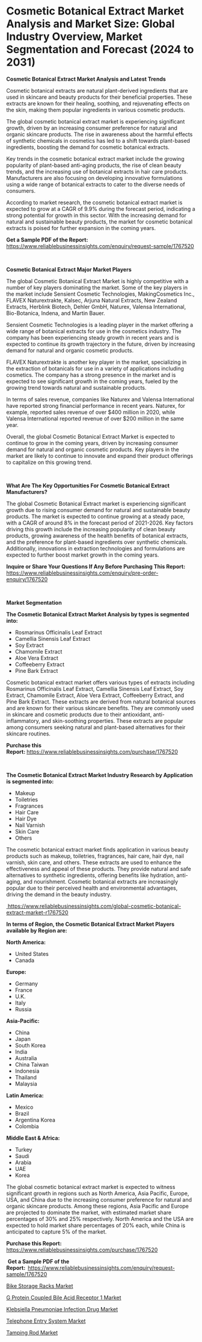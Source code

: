 <p><h1>Cosmetic Botanical Extract Market Analysis and Market Size: Global Industry Overview, Market Segmentation and Forecast (2024 to 2031)</h1></p><p><strong>Cosmetic Botanical Extract Market Analysis and Latest Trends</strong></p>
<p><p>Cosmetic botanical extracts are natural plant-derived ingredients that are used in skincare and beauty products for their beneficial properties. These extracts are known for their healing, soothing, and rejuvenating effects on the skin, making them popular ingredients in various cosmetic products.</p><p>The global cosmetic botanical extract market is experiencing significant growth, driven by an increasing consumer preference for natural and organic skincare products. The rise in awareness about the harmful effects of synthetic chemicals in cosmetics has led to a shift towards plant-based ingredients, boosting the demand for cosmetic botanical extracts.</p><p>Key trends in the cosmetic botanical extract market include the growing popularity of plant-based anti-aging products, the rise of clean beauty trends, and the increasing use of botanical extracts in hair care products. Manufacturers are also focusing on developing innovative formulations using a wide range of botanical extracts to cater to the diverse needs of consumers.</p><p>According to market research, the cosmetic botanical extract market is expected to grow at a CAGR of 9.9% during the forecast period, indicating a strong potential for growth in this sector. With the increasing demand for natural and sustainable beauty products, the market for cosmetic botanical extracts is poised for further expansion in the coming years.</p></p>
<p><strong>Get a Sample PDF of the Report:&nbsp;</strong> <a href="https://www.reliablebusinessinsights.com/enquiry/request-sample/1767520">https://www.reliablebusinessinsights.com/enquiry/request-sample/1767520</a></p>
<p>&nbsp;</p>
<p><strong>Cosmetic Botanical Extract Major Market Players</strong></p>
<p><p>The global Cosmetic Botanical Extract Market is highly competitive with a number of key players dominating the market. Some of the key players in the market include Sensient Cosmetic Technologies, MakingCosmetics Inc., FLAVEX Naturextrakte, Kalsec, Arjuna Natural Extracts, New Zealand Extracts, Herblink Biotech, Dehler GmbH, Naturex, Valensa International, Bio-Botanica, Indena, and Martin Bauer.</p><p>Sensient Cosmetic Technologies is a leading player in the market offering a wide range of botanical extracts for use in the cosmetics industry. The company has been experiencing steady growth in recent years and is expected to continue its growth trajectory in the future, driven by increasing demand for natural and organic cosmetic products.</p><p>FLAVEX Naturextrakte is another key player in the market, specializing in the extraction of botanicals for use in a variety of applications including cosmetics. The company has a strong presence in the market and is expected to see significant growth in the coming years, fueled by the growing trend towards natural and sustainable products.</p><p>In terms of sales revenue, companies like Naturex and Valensa International have reported strong financial performance in recent years. Naturex, for example, reported sales revenue of over $400 million in 2020, while Valensa International reported revenue of over $200 million in the same year.</p><p>Overall, the global Cosmetic Botanical Extract Market is expected to continue to grow in the coming years, driven by increasing consumer demand for natural and organic cosmetic products. Key players in the market are likely to continue to innovate and expand their product offerings to capitalize on this growing trend.</p></p>
<p>&nbsp;</p>
<p><strong>What Are The Key Opportunities For Cosmetic Botanical Extract Manufacturers?</strong></p>
<p><p>The global Cosmetic Botanical Extract market is experiencing significant growth due to rising consumer demand for natural and sustainable beauty products. The market is expected to continue growing at a steady pace, with a CAGR of around 8% in the forecast period of 2021-2026. Key factors driving this growth include the increasing popularity of clean beauty products, growing awareness of the health benefits of botanical extracts, and the preference for plant-based ingredients over synthetic chemicals. Additionally, innovations in extraction technologies and formulations are expected to further boost market growth in the coming years.</p></p>
<p><strong>Inquire or Share Your Questions If Any Before Purchasing This Report:</strong> <a href="https://www.reliablebusinessinsights.com/enquiry/pre-order-enquiry/1767520">https://www.reliablebusinessinsights.com/enquiry/pre-order-enquiry/1767520</a></p>
<p>&nbsp;</p>
<p><strong>Market Segmentation</strong></p>
<p><strong>The Cosmetic Botanical Extract Market Analysis by types is segmented into:</strong></p>
<p><ul><li>Rosmarinus Officinalis Leaf Extract</li><li>Camellia Sinensis Leaf Extract</li><li>Soy Extract</li><li>Chamomile Extract</li><li>Aloe Vera Extract</li><li>Coffeeberry Extract</li><li>Pine Bark Extract</li></ul></p>
<p><p>Cosmetic botanical extract market offers various types of extracts including Rosmarinus Officinalis Leaf Extract, Camellia Sinensis Leaf Extract, Soy Extract, Chamomile Extract, Aloe Vera Extract, Coffeeberry Extract, and Pine Bark Extract. These extracts are derived from natural botanical sources and are known for their various skincare benefits. They are commonly used in skincare and cosmetic products due to their antioxidant, anti-inflammatory, and skin-soothing properties. These extracts are popular among consumers seeking natural and plant-based alternatives for their skincare routines.</p></p>
<p><strong>Purchase this Report:&nbsp;</strong><a href="https://www.reliablebusinessinsights.com/purchase/1767520">https://www.reliablebusinessinsights.com/purchase/1767520</a></p>
<p>&nbsp;</p>
<p><strong>The Cosmetic Botanical Extract Market Industry Research by Application is segmented into:</strong></p>
<p><ul><li>Makeup</li><li>Toiletries</li><li>Fragrances</li><li>Hair Care</li><li>Hair Dye</li><li>Nail Varnish</li><li>Skin Care</li><li>Others</li></ul></p>
<p><p>The cosmetic botanical extract market finds application in various beauty products such as makeup, toiletries, fragrances, hair care, hair dye, nail varnish, skin care, and others. These extracts are used to enhance the effectiveness and appeal of these products. They provide natural and safe alternatives to synthetic ingredients, offering benefits like hydration, anti-aging, and nourishment. Cosmetic botanical extracts are increasingly popular due to their perceived health and environmental advantages, driving the demand in the beauty industry.</p></p>
<p><a href="https://www.reliablebusinessinsights.com/global-cosmetic-botanical-extract-market-r1767520">&nbsp;https://www.reliablebusinessinsights.com/global-cosmetic-botanical-extract-market-r1767520</a></p>
<p><strong>In terms of Region, the Cosmetic Botanical Extract Market Players available by Region are:</strong></p>
<p>
    <p> <strong> North America: </strong>
        <ul>
            <li>United States</li>
            <li>Canada</li>
        </ul>
        </p> 
    <p> <strong> Europe: </strong>
        <ul>
            <li>Germany</li>
            <li>France</li>
            <li>U.K.</li>
            <li>Italy</li>
            <li>Russia</li>
        </ul>
        </p> 
    <p> <strong> Asia-Pacific: </strong>
        <ul>
            <li>China</li>
            <li>Japan</li>
            <li>South Korea</li>
            <li>India</li>
            <li>Australia</li>
            <li>China Taiwan</li>
            <li>Indonesia</li>
            <li>Thailand</li>
            <li>Malaysia</li>
        </ul>
        </p> 
    <p> <strong> Latin America: </strong>
        <ul>
            <li>Mexico</li>
            <li>Brazil</li>
            <li>Argentina Korea</li>
            <li>Colombia</li>
        </ul>
        </p> 
    <p> <strong> Middle East & Africa: </strong>
        <ul>
            <li>Turkey</li>
            <li>Saudi</li>
            <li>Arabia</li>
            <li>UAE</li>
            <li>Korea</li>
        </ul>
    </p>
    </p>
<p><p>The global cosmetic botanical extract market is expected to witness significant growth in regions such as North America, Asia Pacific, Europe, USA, and China due to the increasing consumer preference for natural and organic skincare products. Among these regions, Asia Pacific and Europe are projected to dominate the market, with estimated market share percentages of 30% and 25% respectively. North America and the USA are expected to hold market share percentages of 20% each, while China is anticipated to capture 5% of the market.</p></p>
<p><strong>Purchase this Report: </strong><a href="https://www.reliablebusinessinsights.com/purchase/1767520">https://www.reliablebusinessinsights.com/purchase/1767520</a></p>
<p>&nbsp;<strong>Get a Sample PDF of the Report:&nbsp;&nbsp;</strong><a href="https://www.reliablebusinessinsights.com/enquiry/request-sample/1767520">https://www.reliablebusinessinsights.com/enquiry/request-sample/1767520</a></p>
<p><strong></strong></p>
<p><p><a href="https://medium.com/@tobyyundt/comprehensive-analysis-of-the-global-bike-storage-racks-market-growth-trends-market-forecasts-b17ac8a99d31">Bike Storage Racks Market</a></p><p><a href="https://github.com/GroverBarry/Market-Research-Report-List-6/blob/main/g-protein-coupled-bile-acid-receptor-1-market.md">G Protein Coupled Bile Acid Receptor 1 Market</a></p><p><a href="https://github.com/widyafarer/Market-Research-Report-List-1/blob/main/klebsiella-pneumoniae-infection-drug-market.md">Klebsiella Pneumoniae Infection Drug Market</a></p><p><a href="https://medium.com/@abdulkoss1914/telephone-entry-system-market-emerging-trends-and-future-prospects-for-period-from-2024-to-2031-3d3a46029da5">Telephone Entry System Market</a></p><p><a href="https://medium.com/@eujr673/tamping-rod-market-forecasts-market-trends-and-impact-analysis-2024-2031-489a992e83c0">Tamping Rod Market</a></p></p>